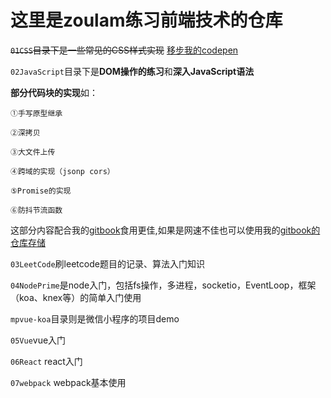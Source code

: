 # 这里是zoulam练习前端技术的仓库

~~`01CSS`目录下是一些常见的CSS样式实现~~ [移步我的codepen]()

`02JavaScript`目录下是**DOM操作的练习**和**深入JavaScript语法**

**部分代码块的实现**如：

```
①手写原型继承

②深拷贝

③大文件上传

④跨域的实现（jsonp cors）

⑤Promise的实现

⑥防抖节流函数
```
这部分内容配合我的[gitbook](https://zoulam.gitbook.io/zoulamlearnnote/)食用更佳,如果是网速不佳也可以使用我的[gitbook的仓库存储](https://github.com/zoulam/ZoulamLearnNote)

`03LeetCode`刷leetcode题目的记录、算法入门知识

`04NodePrime`是node入门，包括fs操作，多进程，socketio，EventLoop，框架（koa、knex等）的简单入门使用

`mpvue-koa`目录则是微信小程序的项目demo

`05Vue`vue入门

`06React` react入门

`07webpack` webpack基本使用
